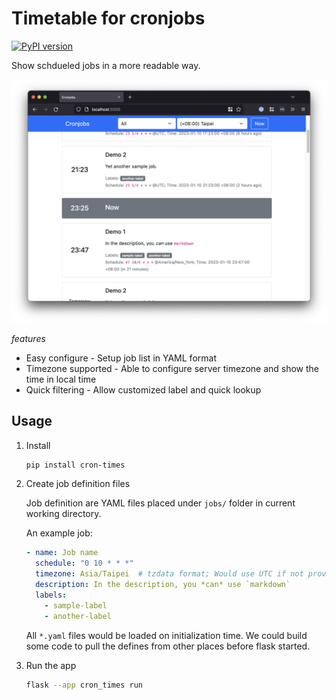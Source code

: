 # Timetable for cronjobs

[![PyPI version](https://img.shields.io/pypi/v/cron-times)](https://pypi.org/project/cron-times/)

Show schdueled jobs in a more readable way.

![screenshot](./screenshot.png)

*features*

* Easy configure - Setup job list in YAML format
* Timezone supported - Able to configure server timezone and show the time in local time
* Quick filtering - Allow customized label and quick lookup


## Usage

1. Install

   ```bash
   pip install cron-times
   ```

2. Create job definition files

   Job definition are YAML files placed under `jobs/` folder in current working directory.

   An example job:

   ```yaml
   - name: Job name
     schedule: "0 10 * * *"
     timezone: Asia/Taipei  # tzdata format; Would use UTC if not provided
     description: In the description, you *can* use `markdown`
     labels:
       - sample-label
       - another-label
   ```

   All `*.yaml` files would be loaded on initialization time.
   We could build some code to pull the defines from other places before flask started.

4. Run the app

   ```bash
   flask --app cron_times run
   ```
